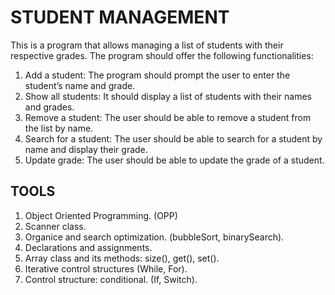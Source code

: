 # STUDENT MANAGEMENT

This is a program that allows managing a list of students with their respective grades. The program should offer the following functionalities:

1. Add a student: The program should prompt the user to enter the student’s name and grade.
2. Show all students: It should display a list of students with their names and grades.
3. Remove a student: The user should be able to remove a student from the list by name.
4. Search for a student: The user should be able to search for a student by name and display their grade.
5. Update grade: The user should be able to update the grade of a student.

## TOOLS

1. Object Oriented Programming. (OPP)
2. Scanner class.
3. Organice and search optimization. (bubbleSort, binarySearch).
4. Declarations and assignments.
5. Array class and its methods: size(), get(), set().
6. Iterative control structures (While, For).
7. Control structure: conditional. (If, Switch).